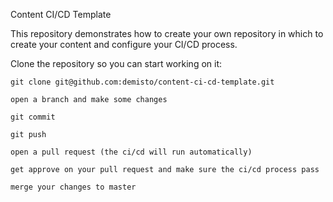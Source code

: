 Content CI/CD Template

This repository demonstrates how to create your own repository in which to create your content and configure your CI/CD process.

Clone the repository so you can start working on it:

`git clone git@github.com:demisto/content-ci-cd-template.git`

`open a branch and make some changes`

`git commit`

`git push`

`open a pull request (the ci/cd will run automatically)`

`get approve on your pull request and make sure the ci/cd process pass`

`merge your changes to master`

